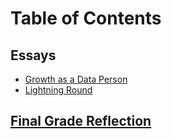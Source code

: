 # Table of Contents
## Essays
+ [Growth as a Data Person](https://github.com/fountjac/Portfolio/blob/main/Growth%20as%20a%20Data%20Person.md)
+ [Lightning Round](https://github.com/fountjac/Portfolio/blob/main/Lightning%20Round.md)
## [Final Grade Reflection](https://github.com/fountjac/Portfolio/blob/main/Final%20Grade%20Reflection.md)

